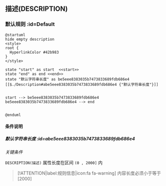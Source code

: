 ## 描述(DESCRIPTION) <!-- {docsify-ignore-all} -->

   

### 默认规则 :id=Default

```plantuml
@startuml
hide empty description
<style>
root {
  HyperlinkColor #42b983
}
</style>

state "start" as start  <<start>>
state "end" as end <<end>>
state "默认字符串长度" as be5eee8383035b7473833689fdb686e4 [[$./Description#abe5eee8383035b7473833689fdb686e4 {"默认字符串长度"}]]


start --> be5eee8383035b7473833689fdb686e4 
be5eee8383035b7473833689fdb686e4 --> end 


@enduml
```

#### 条件说明

##### 默认字符串长度 :id=abe5eee8383035b7473833689fdb686e4


*关键条件*


`DESCRIPTION(描述)` 属性长度在区间 `(0 , 2000]` 内

> [!ATTENTION|label:规则信息|icon:fa fa-warning]
> 内容长度必须小于等于[2000]







